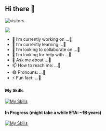 ## Hi there 👋

![visitors](http://count.getloli.com/@xzhgithub?theme=booru-lewd&padding=4)
<!--
**XZH2024/XZH2024** is a ✨ _special_ ✨ repository because its `README.md` (this file) appears on your GitHub profile.

Here are some ideas to get you started:
-->
<picture>
  <source
    srcset="https://github-readme-stats.vercel.app/api?username=anuraghazra&show_icons=true&theme=dark"
    media="(prefers-color-scheme: dark)"
  />
  <source
    srcset="https://github-readme-stats.vercel.app/api?username=XZH2024&show_icons=true"
    media="(prefers-color-scheme: light), (prefers-color-scheme: no-preference)"
  />
  <img src="https://github-readme-stats.vercel.app/api?username=XZH2024&show_icons=true" />
</picture>

- 🔭 I’m currently working on ...🤔
- 🌱 I’m currently learning ...🤔
- 👯 I’m looking to collaborate on ...🤔
- 🤔 I’m looking for help with ...🤔
- 💬 Ask me about ...🤔
- 📫 How to reach me: ...🤔
- 😄 Pronouns: ...🤔
- ⚡ Fun fact: ...🤔
#### My Skills
[![My Skills](https://skillicons.dev/icons?i=windows,linux,ubuntu,debian,kali,bash,vim,vscode,html,css,nginx,mysql,docker,cloudflare,ps,pr,ai,py,pycharm,git,github,md,wordpress&theme=light)](#)

#### In Progress (might take a while <s>ETA: ~1B years</s>)
[![My Skills](https://skillicons.dev/icons?i=vue,vuetify,tailwind,react,materialui,bootstrap,svg,php,webstorm,js,ts,nodejs,npm,vite,flutter,dart,electron,tauri,rust,androidstudio,idea,kotlin,java,maven,visualstudio,cpp,raspberrypi,regex,sqlite,ae&theme=light)](#)
